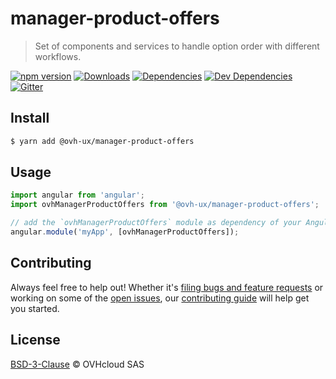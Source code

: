 # manager-product-offers

> Set of components and services to handle option order with different workflows.

[![npm version](https://badgen.net/npm/v/@ovh-ux/manager-product-offers)](https://www.npmjs.com/package/@ovh-ux/manager-product-offers) [![Downloads](https://badgen.net/npm/dt/@ovh-ux/manager-product-offers)](https://npmjs.com/package/@ovh-ux/manager-product-offers) [![Dependencies](https://badgen.net/david/dep/ovh/manager/packages/components/manager-product-offers)](https://npmjs.com/package/@ovh-ux/manager-product-offers?activeTab=dependencies) [![Dev Dependencies](https://badgen.net/david/dev/ovh/manager/packages/components/manager-product-offers)](https://npmjs.com/package/@ovh-ux/manager-product-offers?activeTab=dependencies) [![Gitter](https://badgen.net/badge/gitter/ovh-ux/blue?icon=gitter)](https://gitter.im/ovh/ux)

## Install

```sh
$ yarn add @ovh-ux/manager-product-offers
```

## Usage

```js
import angular from 'angular';
import ovhManagerProductOffers from '@ovh-ux/manager-product-offers';

// add the `ovhManagerProductOffers` module as dependency of your AngularJS project.
angular.module('myApp', [ovhManagerProductOffers]);
```

## Contributing

Always feel free to help out! Whether it's [filing bugs and feature requests](https://github.com/ovh/manager/issues/new) or working on some of the [open issues](https://github.com/ovh/manager/issues), our [contributing guide](https://github.com/ovh/manager/blob/master/CONTRIBUTING.md) will help get you started.

## License

[BSD-3-Clause](LICENSE) © OVHcloud SAS
